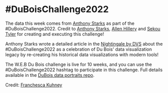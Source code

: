 # #DuBoisChallenge2022

The data this week comes from  [Anthony Starks](https://github.com/ajstarks/dubois-data-portraits/tree/master/challenge/2022) as part of the #DuBoisChallenge2022. Credit to [Anthony Starks](https://twitter.com/ajstarks), [Allen Hillery](https://twitter.com/AlDatavizguy) and [Sekou Tyler](https://twitter.com/sqlsekou) for creating and executing this challenge! 

Anthony Starks wrote a detailed article in the [Nightingale by DVS](https://nightingaledvs.com/the-dubois-challenge/) about the #DuBoisChallenge2022 as a celebration of Du Bois' data visualization legacy by re-creating his historical data visualizations with modern tools!

The W.E.B Du Bois challenge is live for 10 weeks, and you can use the #DuBoisChallenge2022 hashtag to participate in this challenge. 
Full details available in the [DuBois data portraits repo](https://github.com/ajstarks/dubois-data-portraits/tree/master/challenge/2022).

Credit: [Franchesca Kuhney](https://twitter.com/fkuhney)
